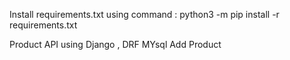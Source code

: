 Install requirements.txt using command :
python3 -m pip install -r requirements.txt

Product API using Django , DRF MYsql
Add Product